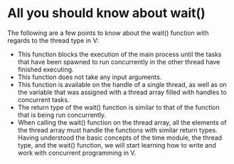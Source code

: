# All you should know about wait()
The following are a few points to know about the wait() function with regards to the thread type in V:

- This function blocks the execution of the main process until the tasks that have been spawned to run concurrently in the other thread have finished executing.
- This function does not take any input arguments.
- This function is available on the handle of a single thread, as well as on the variable that was assigned with a thread array filled with handles to concurrent tasks.
- The return type of the wait() function is similar to that of the function that is being run concurrently.
- When calling the wait() function on the thread array, all the elements of the thread array must handle the functions with similar return types.
Having understood the basic concepts of the time module, the thread type, and the wait() function, we will start learning how to write and work with concurrent programming in V.